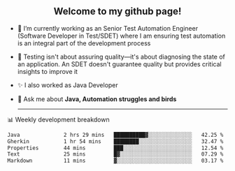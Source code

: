 <h2 align="center">Welcome to my github page!</h2>

- 🔭 I’m currently working as an Senior Test Automation Engineer (Software Developer in Test/SDET) where I am ensuring test automation is an integral part of the development process
- 🎩 Testing isn't about assuring quality—it's about diagnosing the state of an application. An SDET doesn't guarantee quality but provides critical insights to improve it
- ✨ I also worked as Java Developer
- 💬 Ask me about **Java, Automation struggles and birds**
  
  -------
  
📊 Weekly development breakdown

<!--START_SECTION:waka-->

```txt
Java              2 hrs 29 mins   ██████████▓░░░░░░░░░░░░░░   42.25 %
Gherkin           1 hr 54 mins    ████████░░░░░░░░░░░░░░░░░   32.47 %
Properties        44 mins         ███░░░░░░░░░░░░░░░░░░░░░░   12.54 %
Text              25 mins         █▓░░░░░░░░░░░░░░░░░░░░░░░   07.29 %
Markdown          11 mins         ▓░░░░░░░░░░░░░░░░░░░░░░░░   03.17 %
```

<!--END_SECTION:waka-->
